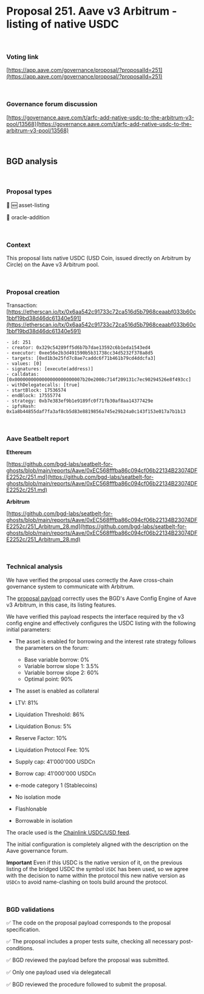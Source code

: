 # Proposal 251. Aave v3 Arbitrum - listing of native USDC

<br>

### Voting link

[https://app.aave.com/governance/proposal/?proposalId=251](https://app.aave.com/governance/proposal/?proposalId=251)

<br>

### Governance forum discussion

[https://governance.aave.com/t/arfc-add-native-usdc-to-the-arbitrum-v3-pool/13568](https://governance.aave.com/t/arfc-add-native-usdc-to-the-arbitrum-v3-pool/13568)

<br>

## BGD analysis

<br>

### Proposal types

:gem: :new: asset-listing

:crystal_ball: oracle-addition

<br>

### Context

This proposal lists native USDC (USD Coin, issued directly on Arbitrum by Circle) on the Aave v3 Arbitrum pool.


<br>

### Proposal creation

Transaction: [https://etherscan.io/tx/0x6aa542c91733c72ca516d5b7968ceaabf033b60c1bbf19bd38d46dc61340e591](https://etherscan.io/tx/0x6aa542c91733c72ca516d5b7968ceaabf033b60c1bbf19bd38d46dc61340e591)

```
- id: 251
- creator: 0x329c54289ff5d6b7b7dae13592c6b1eda1543ed4
- executor: 0xee56e2b3d491590b5b31738cc34d5232f378a8d5
- targets: [0xd1b3e25fd7c8ae7caddc6f71b461b79cd4ddcfa3]
- values: [0]
- signatures: [execute(address)]
- calldatas: [0x0000000000000000000000007b20e2008c714f209131c7ec90294526e8f493cc]
- withDelegatecalls: [true]
- startBlock: 17536574
- endBlock: 17555774
- strategy: 0xb7e383ef9b1e9189fc0f71fb30af8aa14377429e
- ipfsHash: 0x1a8b44855daf7fa3af8cb5d83e8819856a745e29b24a0c143f153e017a7b1b13
```

<br>

### Aave Seatbelt report

**Ethereum**

[https://github.com/bgd-labs/seatbelt-for-ghosts/blob/main/reports/Aave/0xEC568fffba86c094cf06b22134B23074DFE2252c/251.md](https://github.com/bgd-labs/seatbelt-for-ghosts/blob/main/reports/Aave/0xEC568fffba86c094cf06b22134B23074DFE2252c/251.md)

**Arbitrum**

[https://github.com/bgd-labs/seatbelt-for-ghosts/blob/main/reports/Aave/0xEC568fffba86c094cf06b22134B23074DFE2252c/251_Arbitrum_28.md](https://github.com/bgd-labs/seatbelt-for-ghosts/blob/main/reports/Aave/0xEC568fffba86c094cf06b22134B23074DFE2252c/251_Arbitrum_28.md)


<br>

### Technical analysis

We have verified the proposal uses correctly the Aave cross-chain governance system to communicate with Arbitrum.

The [proposal payload](https://arbiscan.io/address/0x7b20e2008c714f209131c7ec90294526e8f493cc#code#F1#L15) correctly uses the BGD's Aave Config Engine of Aave v3 Arbitrum, in this case, its listing features.

We have verified this payload respects the interface required by the v3 config engine and effectively configures the USDC listing with the following initial parameters:

- The asset is enabled for borrowing and the interest rate strategy follows the parameters on the forum:
  - Base variable borrow: 0%
  - Variable borrow slope 1: 3.5%
  - Variable borrow slope 2: 60%
  - Optimal point: 90%

- The asset is enabled as collateral
- LTV: 81%
- Liquidation Threshold: 86%
- Liquidation Bonus: 5%
- Reserve Factor: 10%
- Liquidation Protocol Fee: 10%
- Supply cap: 41'000'000 USDCn
- Borrow cap: 41'000'000 USDCn
- e-mode category 1 (Stablecoins)
- No isolation mode
- Flashlonable
- Borrowable in isolation

The oracle used is the [Chainlink USDC/USD feed](https://arbiscan.io/address/0x50834F3163758fcC1Df9973b6e91f0F0F0434aD3#readContract#F8).

The initial configuration is completely aligned with the description on the Aave governance forum.

**Important** Even if this USDC is the native version of it, on the previous listing of the bridged USDC the symbol `USDC` has been used, so we agree with the decision to name within the protocol this new native version as `USDCn` to avoid name-clashing on tools build around the protocol.


<br>

### BGD validations

:white_check_mark: The code on the proposal payload corresponds to the proposal specification.

:white_check_mark: The proposal includes a proper tests suite, checking all necessary post-conditions.

:white_check_mark: BGD reviewed the payload before the proposal was submitted.

:white_check_mark: Only one payload used via delegatecall

:white_check_mark: BGD reviewed the procedure followed to submit the proposal.
